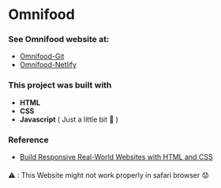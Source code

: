 # Omnifood
### See Omnifood website at:  
- [Omnifood-Git](https://tiangfuu23.github.io/Omnifood/)
- [Omnifood-Netlify](https://omnifood-tiangfuu23.netlify.app/)
### This project was built with 
- **HTML** 
- **CSS**
- **Javascript** ( Just a little bit :clown_face:	)
### Reference
- [Build Responsive Real-World Websites with HTML and CSS](https://www.udemy.com/course/design-and-develop-a-killer-website-with-html5-and-css3/learn/lecture/27513374?start=0#questions)
####
:warning: : This Website might not work properly in safari browser :worried:
